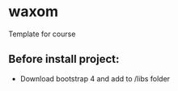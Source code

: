 # waxom
Template for course

## Before install project:

- Download bootstrap 4 and add to /libs folder